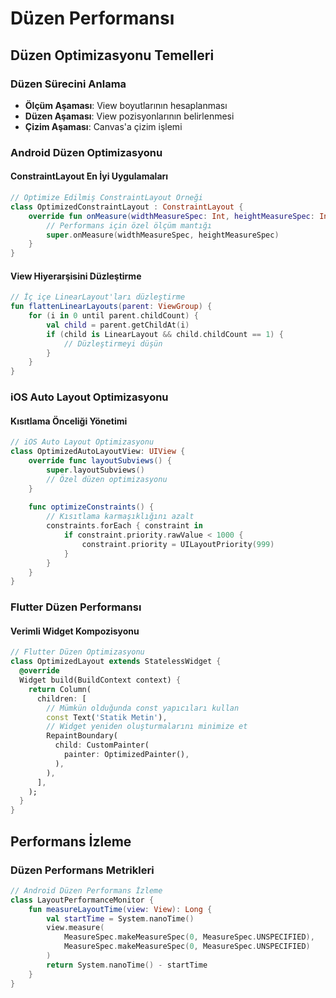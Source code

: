 # Düzen Performansı

## Düzen Optimizasyonu Temelleri

### Düzen Sürecini Anlama
- **Ölçüm Aşaması**: View boyutlarının hesaplanması
- **Düzen Aşaması**: View pozisyonlarının belirlenmesi  
- **Çizim Aşaması**: Canvas'a çizim işlemi

### Android Düzen Optimizasyonu

#### ConstraintLayout En İyi Uygulamaları
```kotlin
// Optimize Edilmiş ConstraintLayout Örneği
class OptimizedConstraintLayout : ConstraintLayout {
    override fun onMeasure(widthMeasureSpec: Int, heightMeasureSpec: Int) {
        // Performans için özel ölçüm mantığı
        super.onMeasure(widthMeasureSpec, heightMeasureSpec)
    }
}
```

#### View Hiyerarşisini Düzleştirme
```kotlin
// İç içe LinearLayout'ları düzleştirme
fun flattenLinearLayouts(parent: ViewGroup) {
    for (i in 0 until parent.childCount) {
        val child = parent.getChildAt(i)
        if (child is LinearLayout && child.childCount == 1) {
            // Düzleştirmeyi düşün
        }
    }
}
```

### iOS Auto Layout Optimizasyonu

#### Kısıtlama Önceliği Yönetimi
```swift
// iOS Auto Layout Optimizasyonu
class OptimizedAutoLayoutView: UIView {
    override func layoutSubviews() {
        super.layoutSubviews()
        // Özel düzen optimizasyonu
    }
    
    func optimizeConstraints() {
        // Kısıtlama karmaşıklığını azalt
        constraints.forEach { constraint in
            if constraint.priority.rawValue < 1000 {
                constraint.priority = UILayoutPriority(999)
            }
        }
    }
}
```

### Flutter Düzen Performansı

#### Verimli Widget Kompozisyonu
```dart
// Flutter Düzen Optimizasyonu
class OptimizedLayout extends StatelessWidget {
  @override
  Widget build(BuildContext context) {
    return Column(
      children: [
        // Mümkün olduğunda const yapıcıları kullan
        const Text('Statik Metin'),
        // Widget yeniden oluşturmalarını minimize et
        RepaintBoundary(
          child: CustomPainter(
            painter: OptimizedPainter(),
          ),
        ),
      ],
    );
  }
}
```

## Performans İzleme

### Düzen Performans Metrikleri
```kotlin
// Android Düzen Performans İzleme
class LayoutPerformanceMonitor {
    fun measureLayoutTime(view: View): Long {
        val startTime = System.nanoTime()
        view.measure(
            MeasureSpec.makeMeasureSpec(0, MeasureSpec.UNSPECIFIED),
            MeasureSpec.makeMeasureSpec(0, MeasureSpec.UNSPECIFIED)
        )
        return System.nanoTime() - startTime
    }
}
```
